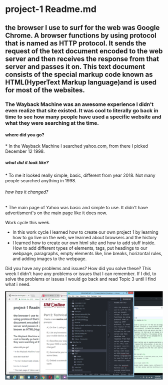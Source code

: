 <h1> project-1 Readme.md</h1>

<h2> the browser I use to surf for the web was Google Chrome. A browser functions by using protocol that is named as HTTP protocol. It sends the request of the text document encoded to the web server and then receives the response from that server and passes it on. This text document consists of the special markup code known as HTML(HyperText Markup language)and is used for most of the websites.</h2>

<h3> The Wayback Machine was an awesome experience I didn't even realize that site existed. It was cool to literally go back in time to see how many people have used a specific website and what they were searching at the time.</h3>

<h4> where did you go?</h4>
* In the Wayback Machine I searched yahoo.com, from there I picked December 12 1998.

<h5> what did it look like?</h5>
* To me it looked really simple, basic, different from year 2018. Not many people searched anything in 1998.

<h6> how has it changed?</h6>
* The main page of Yahoo was basic and simple to use. It didn't have advertisment's on the main page like it does now.

<h7> Work cycle this week.</h7>
* In this work cycle I learned how to create our own project 1 by learning how to go live on the web, we learned about browsers and the history
* I learned how to create our own html site and how to add stuff inside. How to add different types of elements, tags, put headings to our webpage, paragraphs, empty elements like, line breaks, horizontal rules, and adding images to the webpage.</h7>

<h8> Did you have any problems and issues? How did you solve these?
This week I didn't have any problems or issues that I can remember. If I did, to solve the problems or issues I would go back and read Topic 3 until I find what i need.</h8>

![workspace image](./images/workspace.png)
